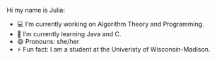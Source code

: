 Hi my name is Julia:

- 💻 I’m currently working on Algorithm Theory and Programming. 
- 🌱 I’m currently learning Java and C.
- 😄 Pronouns: she/her
- ⚡ Fun fact: I am a student at the Univeristy of Wisconsin-Madison.
